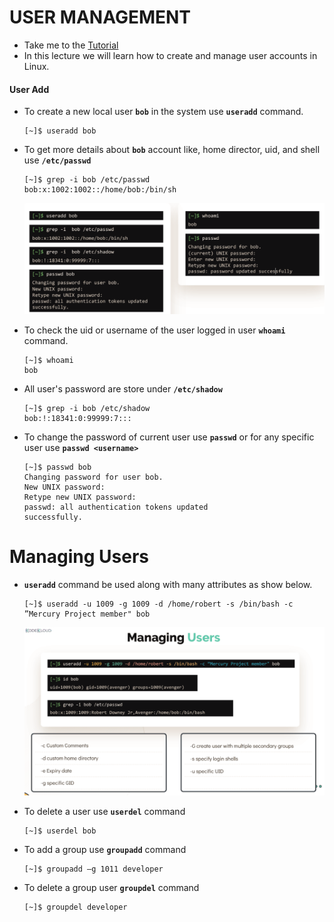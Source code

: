 # USER MANAGEMENT

  - Take me to the [Tutorial](https://kodekloud.com/topic/user-management/)
  - In this lecture we will learn how to create and manage user accounts in Linux.

  #### User Add

  - To create a new local user **`bob`** in the system use **`useradd`** command.

    ```
    [~]$ useradd bob
    ```

  - To get more details about **`bob`** account like, home director, uid, and shell use **`/etc/passwd`**

    ```
    [~]$ grep -i bob /etc/passwd
    bob:x:1002:1002::/home/bob:/bin/sh
    ```

    ![useradd](../../images//useradd.PNG)
  
  - To check the uid or username of the user logged in user **`whoami`** command.

    ```
    [~]$ whoami
    bob
    ```

  - All user's password are store under **`/etc/shadow`**

    ```
    [~]$ grep -i bob /etc/shadow
    bob:!:18341:0:99999:7:::
    ```
 
  - To change the password of current user use **`passwd`** or for any specific user use **`passwd <username>`** 

    ```
    [~]$ passwd bob
    Changing password for user bob.
    New UNIX password:
    Retype new UNIX password:
    passwd: all authentication tokens updated
    successfully.
    ```

  # Managing Users

  - **`useradd`** command be used along with many attributes as show below.

    ```
    [~]$ useradd -u 1009 -g 1009 -d /home/robert -s /bin/bash -c ”Mercury Project member" bob
    ```

    ![manage](../../images//manage.PNG)
     
  - To delete a user use **`userdel`** command

    ```
    [~]$ userdel bob
    ```

  - To add a group use **`groupadd`** command 

    ```
    [~]$ groupadd –g 1011 developer
    ```

  - To delete a group user **`groupdel`** command

    ```
    [~]$ groupdel developer
    ``` 